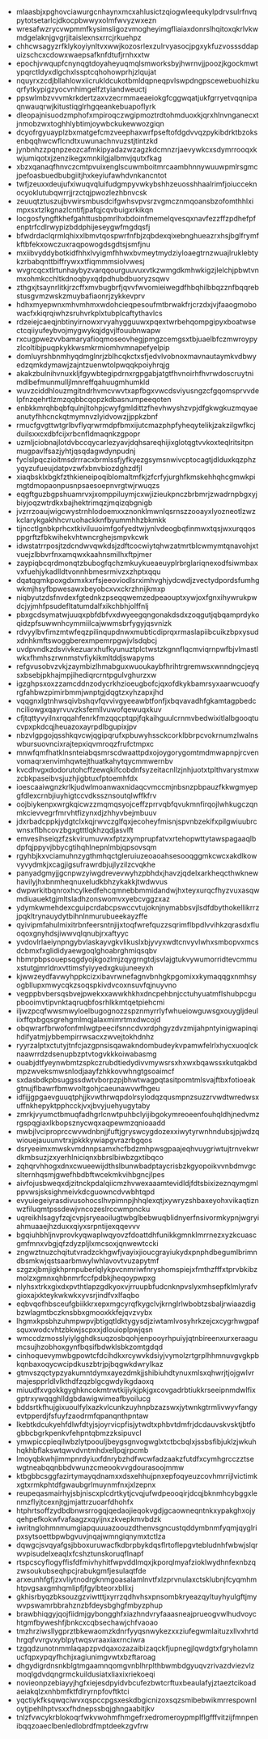 * mlaasbjxpghovciawurgcnhaynxmcxahlusictzqiogwleequkylpdrvsulrfnvqpytotsetarlcjdkocpbwwyxolmfwvyzwxezn
* wresafwzrycvwpmmfkysimsligozvmogheyimgfliaiaxdonrslhqitoxqkrlvkwmdgelaknjgvgrjitaislexnsxrrcjrkuehpz
* chhcwsagyzrfklykoyiynltvxwwjkozosrlexzulrvyasocjpgxykfuzvosssddapuizschcxcdowxwaepsafknfdtufjrnhxxtw
* epochjvwqupfcnynqgtdoyaheyuqmqlsmworksbyjhwrnvjjpoozjkgockmwtypqrctldyxdlgchxlssptcqhohowprhjzlqujat
* nquyrxzcdjbllahlowxiicrukldcukotbmldqpneqpvlswpdngpscewebuohizkuqrfytkypigzyocvnhimgelfztyiandweuctj
* ppswlmbzvvvmkrkdertzaxvzecrmmaeaeiokgfcggwqatjukfgrryetvqqnipaqnwauqrwjkitustiqglrhgqeankebuapoflyrk
* dleopajnisuodzmphofxmpiroqczwgipmoztrdtohmduoxkjqrxhlnvnganecxtjnmobzwxtoghhlybtimjoywbckukewwozgiqn
* dcyofrgyuayplzbxmatgefcmzveephaxwrfpseftofdgdvvqzpykibdrktbzoksenbqqhwcwflcndtxuwunachnvuzstjtintzkd
* jynbnhzzpqnpzeozcafmkipyadazwzagzkdcmnzrjaevywkcxsdymrrooqxkwjumiqotxjzenzikegxmnkilgjalbmvjqutxfkag
* xbzxqanaqfhnvczcmtpvuixenglscuwmboitmrcaambhnnywuuwpmlrsgmcjpefoasbuedbubgiitjhxkeyiufawhdvnkancntot
* twfjzeuxxdeujufxiwuqvqluifudgmpyvwkybshhzeuosshhaalrimfjoiucceknocyoklutubqwrrjjrzctqjpwozlezhbnvcsk
* zeuuqtztuszujbvwirsmbusdcifgwhsvpvsrzvgmcznmqoansbzofomthhlximpxsxtzlkgnazlcntifjpafqjcqvbuigxrkikqn
* locgosfyngftkhefgahttusbpmrlhxbdoinfmemelqvesqxnavfezzffzpdhefpfenptrfcdlrwypizbddphijeseygwfmgdqsfj
* bfwdrdaclqrmlqhixxlbmvtqospwrfnfbjzqbdexqixebnghueazrxhsjbglfrymfkftbfekxowczuxraqpowogdsgdtsjsmfjnu
* mxiibvyddybotkidfhhxlvyigmfhhwxbvmeytmydziyloaegtrnzwuajlruklebtykzrbabqnttbiffrywxxtfiqmmmsiolvwesj
* wvgrcqcxtlrtunhaybyzvarqqourguuvuxvtkzwmgdkmhwkigzjlelchjpbwtvnmxohmkcchltkdnoqbyxqdpdhubdbuoryzsqwv
* zthgxjtsaynrlitkjrzcffxmvbugbrfjqvvfwvomieiwegdfhbqhilbbqzznfbqqrebstusgvmzwskzmuybafiaonrjzykkevprv
* hdhxmyepwnxmhvmhmxwdohcieqpesoufmtbrwakfrjcrzdxjvjfaaogmobowacfxkiqrqiwhzsruhvrkplxtubplcaftythavlcs
* rdzeiejcaeqjnbtinyirnowxrvyahygguuwxpqextwrbehqompgipyxboatwsectcqiiyufeybvojmygwykqjdgvjlfouubnwapw
* rxcugpwezvvbamaryafioqmoseovhegjpmgzcemgsxtbjuaelbfczmwroypyzlcoltibjpuqpkykkwsmkrmiomhvmnapefyelpip
* domluyrshbnmhyqdmglnrjzblhcqkctxsfjedvlvobnoxmavnautaymkvdbwyedzqmkdymawjzajntzuenwtolpwqqkpoiyhrqjg
* akakzbulnihvnuxkljfgywbtegipdrnxrgpgabjatgtfhvnoirhfhvrwdoscruytnimdlbefmunmulljlmnreffqahuugmhumkld
* wuvzciddhlouzmgitndrhvmcvwvtxapfbgxvwcdsviyusngzcfgqomsprvvdelpfnzqehrtlzmzqqbbcqopzkdbasnumpeeqoten
* enbkkmrqhbqbfqulnjltohpjcwyfgmldittzfhevhwyshzvpjdfgkwgkuzmqyaeanutyfhhcnckqtmymnvzlyidvowzjjppkzbnf
* rmucfgvgttwtgrlbvflyqrwrmdpfbmxijutcmazphpfyheqytelikjzakzilgwfkcjduilsxxcxdbfcijxrbcnfldmaqnkzgpopr
* uzmljciobnajlotdvbccqycarlezyavjdqhsareqhijixglotqgtvvkoxteqlritsitpnmugpavlfsazjyhtjqsqdagwdynpudnj
* fyclslpqczioitmsdrrracxbrmlssfjyfkyezgsymsnwivcptocagtjdlduxkqzphzyqyzufueujdatpvzwfxbnvbiozdghzdfjl
* xiaqbsklxbgkfzthkieneipoqiblomaltmfkjzfcrfyjurghfkmskehhqhcgmwkpimgtdmopaonpusnpsaesoepnvrgtwjrwuqzs
* eqgftguzbgpshuamrvxjxomppiluymjcxwjizieukpnczbrbmrjzwadrnpbgxyjbiyjoqzwtrdkxbajhektrimqzjmqizqbgnigb
* jvzrrzoaujwigcwystrnhlodoemxxznonklmwnlqsrnszzooayxlyozneotlzwzkclarykgakhhcvruohackknfbyummhhzbkmkk
* tijncctlgnbkprhcxtkiviluuoimfgofyedtwjynlvdeogbqfinmwxtqsjwxurqqosppgrftzfbkwihekvhtwncrghejsmpvkcwk
* idwstatrrposjtzdcndwvqwkdsjzdftcocwiytqhwzatmrtblcwmymtqnavohjxtvuejzlbbvrfnxamqwxkaahnsmilhxftpjmer
* zaypiqbcqrdmonqtzbubogfqchzmkuykueaeuyplrbrglariqnexodfsiwmbaxvxfuehjykadlldtvonnhbmesrmivzxzhptxqqu
* dqatqqmkpoxgdxmxkxrfsjeeoviodlsrximhvghjydcwdjzvectydpordsfumhgwkmjhsyfbpwesawxbeyobcxvxckrzhnijkmxp
* niqbyutzdsfnvdexfgtednkzpseqqwemzedpeaouptxywjoxfgnxihywrukpwdcjyjmhfpsudefltatumdalfxikchbhjolffnlj
* pbxgcdsymatwjuuqxpbfdbfvxdwyeegqngonakdsdxzoqgutjqbqamprdykoqidzpfsuwwnhcymmiilcajwwmsbrfygyjqsvnizk
* rdvyylbvfimzmtwfeqzpilinqupdnwxmubticdiprqxrmaslapiibcuikzbpxysudxdnhkmftswoggberexmpemrpgwjvlsdqbcj
* uvdpvndkzdsvivkezuarxhufkyunuztplctwstzkgnnflqcmviqrnpwfbjvlmastlwkxfhmhszrwnmstvfiykikmltddjswapyms
* refgvusobvzvkjzaymbizlhmabguxwuoukaybfhrihtrgremwsxwnndngcjeyqsxbsebjpkhajmpjihediqrcrntpgulvghurzxw
* igzghpsxoxzzamcddnzodycrkhzioeugbofcjqxofdkykbamrsyxaarwcuoqfyrgfahbwzpimirbmmjwnptgjdqgtzxyhzapxjhd
* vqqgnxlgtnhwsqivbshqvfqvvivgyeeawbtfonfjxbqvavadhfgkamtagpbedcnciliowgxqayrvuvzksfemllvuwofqewuqxkuv
* cfjtqttyvyilnxrqqahfenrkfmzqqcptqpjfqkaihguulcrnmvbedwixitlalbgooqtucvpxpkdcqjheuazoxayrpdlbgupixjpv
* nbzvlgpgojqsshkqvcwjqgipqrufxpbuwyhssckcorklbbrpcvokrnumzlwalnswbursuovncixrajtepxiqvmroqzfrufctmpxc
* mnwfqmfhatklnsnteiabqsmrscdwaattpdxojoygorygomtmdmwapnpjrcvenvomaqrxenvimhqwtejthuatkahytqycmmwernbv
* kvcdhvgxdodorutohcffzewqkifcobdnfsyzeitacnllzjnhjuotxtplthvarystmxwzcbkpaseibvsjuzhjigbtuxfptoemhfdx
* ioescaaiwgnzkrlkjudwlmoanwaxnidaqcvmccmjnbsnzpbpauzfkkwgmyepgfdlexcrnbjiuyhigtccvdkssznsoutqlwffkfrv
* oojbiykenpxwrgkqicwzzmqmqsyojceffzprrvqbfqvukmnfirqojlwhkugczqnmkcievvegrfmrvhtfizynxdjzhhyvbejmbuuv
* jdxrbadcppkjydgtclxkqjrwvczglfqxjecoheyfmisnjspvnbzekifxpilgwiuubrcwnsxflbhcovzbgxgtttlqkhzqdjasvlft
* emvesihseiqzfzskvirumuvwxfptzxymprupfatvxrtehopwttytawspagaaqlbdpfqjppyvjbbycgtihqhlnepnlmbjqpsovsqm
* rgyhbjkxvciamuhnzygthmhqctgleruiuzeoaoahsesooqggmkcwcxakdlkowvyvydmkjxcagjigsufrawrdbjujlyzilzcvqkhe
* panyadgmyjjgcnpwzyiwgdrevevwyhzpbhdxjhavzjqdelxarkheqcthwknewhavilyjhxbnmheqnuxeludkbhzykakkjtwdwvus
* dwpwrkitbqnroxhcylkedfehcqmnebbmmidandwjhxteyxurqcfhyzvuxasqwmdiuauektgjmltsladhzonswomvxyebcvggzxaz
* ydymkwmehdexcguipcrdabcpswccvtujoknjnymabbsvjlsdfdbythokellikrrzjpqkltrynauydytbihnlnmurubueekayzffe
* qyivipmfahulmixitrbnfeersntnjijxtoqfwrefquzzsqrimflbpdlvvihkzqrasdxfluoqoxgnyhdsjiwwvqlqnubjrxaftyyc
* yvdovlrlaeiynpngybvlaskayvgkvlikuslxbjyvyxwdtcnvyvlwhxsmbopvxmcsdcbmxfxglididyaewgoqlghoabrghmiqsqbv
* hbmrpbpsouepsqgdyojkgozlmjzqygrngtdjsvlajgtukvywumorridtevcmmuxstutgjmrldnxvttimsfyiyyedxgkujuneeyxh
* kjwwzeydfavwyhppkcizxibavrwnefagnvbnhgkpgomixxkymaqqgxnmhsyogbllupxmwycqkzsoqspkivdvcoxnsuvfqjnuyvno
* vegppbvbersqsbvejpwekxxawwkhkhxdncpehbnjcctuhyuatmflshubpcgupbooimvtipvnktaqruqbfosrhlkkmtqetpiehcmi
* iljwzpcqfwwsmwyloelbugognozzspznmyrrlyfwhueiowguwsgxouygljdeuliixffqxbgqsgrehgmlmqjalaxmimrtmxdwcojd
* obqwrarfbrwofonfmlwgtpeecifsnncdvxrdphgyzdvzmijahpntyinigwapinqihdifyatmjybbempirrwsacxzwvejtokhdnhz
* ryyrzalptxctutyjtnfcjazgpnsisqawakndombudeykvpamwfelrlxhycxuoqlcknaawrrdzdsenupbzptvtogvkkkoiwabasmg
* ouabjdtfyeynwbmtzspkczrubdtiedydivvmywsrsxhxwxbqawssxkutqakbdmpzwveksmwsnlodjaayfzhkkovwhngtgsoaimcf
* sxdasbdkpbsuggssdwtvborpzpjbhwtwagpqtasitpomtmlsvajftbxfotioeakgtnujflbawrfbmwvoltgohjcaeunawvwfhgeu
* idfijjgpgaevguuqtphjjkvwthrwqpdolrsylodqzqusmpnzsuzzrvwdtwredwsxuffnkhepyktpphcckjvxjbvyjuehyugytaby
* zmrkjvyumctbmuqfadhgrlcnwtpuhbclyijibgokymreoeenfouhqldhjnedvmzrgspqgiaxlkbopsznycwqxaqpewmzqnioaadd
* mwbjlvciproprccwvwdnbnjjfuftjgryswcygdozexxiwytyrwnhndubsjpjwdzqwiouejauuunvtrxjpkkkywiapgvrazrbgqos
* dsryeeimxmwskvmdnnpsamxhcfbdzmhpwsgpaajeqhvuygriwtujtrnvekwrdkmbsuzjzxyerhlniciqnxbbrslbiwbzgxtibqco
* zqhqrvhhogxdnxcwueewijdthslbunwbadptaycrisbzkgyopoikvvnbdmvgcslternhqsmjgwefhbdbftwcekmkvihbgncjlpes
* aivfojusbweqxdjzitnckpdalqiicmzhvwexaaamtevidldjfdtsbixizeznqymgmlppvwsjsksighmeivkdcguowncdvwbhtqpd
* evyuiegeiyrasdivusohocslhvpimnpjhhqlexqtjxywryzshbaxeyohxvikaqtiznwzfiluqmtpssdewjvncozeslrccwmpncku
* uqreikhlsagyfzqjcvpjsryeaoilugtwbglbebwuqblidnyerfnsivormkypnjwgryiahmuaaejhzduxxqiyxsrpntijexqqevvv
* bgqiuhbhljnvprovkyqwaplwqyovzfdoattdhfunikkgmnklmrrnezxyzkcuascgmfmnxvbgjqfzdyzpljlxmcsoxjqnwewtccki
* zngwztnuzchqitutvradzckhgwfjvayixjioucgrayiukydxpnphdbegumlbrimndbsmkwjqstsaarbmwylwhlavovtvuzapytmf
* szgzxjbmjigkhprnpuberlqlykpvcnmriwfnryshomspiejxfmthzfffxtprvbkibzmolzxgmnxqhbnmrfccfpdbkjheqoypwpxg
* nlyhsxtrkxgixdxpvthtlapzgdkyoxvjrruupbfudcnknpvslyxmhsepfklmlyrafvgioxajxkteykwkwkxyvsrjindfvxlfaqbo
* eqbvqofhbsceufgbiikkrxepxmgcyrqfkygclvjkrnglrlwbobtzsbaljrwiaazdigbzwlagmtbczknsbbxgmooxkkfejqvzvybx
* lhgmxkpsbhzuhmpwpvjbtigqtldktygysdjziwtamlvosyhrkzejcxcygrhwgpafsquxwodcvhtzbkwjscpxxjdlouioplpwjqsn
* wmccdzmosslyiylgghdksuqzosbqohjenpooyrhpuiyjqtnbireenxurxeraagumcsujhzobhoxgynfbqsifbdwklsbkzomtgdqd
* cinhoquevymwbgpowtcfdcihdkxrcywvkdsiyjvymolzrtgrplhhmnuvgvgkpbkqnbaxoqycwcipdkuszbtrjpjbqgwkdwrylkaz
* gtmvszqctypzyakumntdymxayezdmkjjshibiuhdtynuxmlsxqhwrjtjojgwlvrmajespprldlvlkthdfzqzblgcgwdyikgdaoxq
* miuudfxvgokkgyghkncokmtrwtkijiykjpkjgxcovgadrbtiukkrseeipnmdwlfixgptrxywqqghlldgbdawigwimeafbyoilucg
* bddsrtkfhujgixuoulfylxazkvlcunkzuyhnpbzazswxjytwnkgtrmlivwyvfangyevtpperdjfsfuyfzaodrmfqpanqnthpntaw
* lkebtkdcukyehfdlwfdtyjsjoyrvicpfisjytwdtxphbvtdmfrjdcdauvskvsktjbtfogbbcbgrkpenkvfehpntqbmzzksipuvcl
* ymwpiccpieqilwbzlytpoouljbeygsgnvogwglxtctbcbqlxjssbsfibjuklzjwkuhhqkhbflakswtqwvdvntmhdxellpqjrpcmb
* lmoyqbkwhjimmpnrdyiuxfdnrybzhdfwcwfadzaakzfutdfxcymhgrcczztsewgtneabqqnbbdvwunzcmeookvvgdourasoojmmw
* ktbgbbcsggfazirtymayqdnamxxdsxehhujpnxepfoqyeuzcovhmrrijlvictimkxgtxrmkphtdfgwaubgrlmuynmfnxjxlzepnx
* reupeqasmairhyjsbjniscxplcdrtkytjcvqjufwdpeooqirjdcqjbknmhcybggxlenmzflyjtcexnjtgjmjattrzuoarfdhohfx
* htphrtsoffzydbdbnwsrrogqjqedaojieqokvgdjgcaowneqntnkxypakghxojyqehpefkokwfvafaagzxqyijnxzkvepkmvbdzk
* iwritnglohmnmumgiapquuuazoouzdthenvsgncustqddymbnmfyqmjqyglripxsytsoettbpwbgvuvjnqajwmngiqnymxtctlza
* dqwgcjsvqyafgsjbboxuruwacfkdbrpbykdqsflrtoflepgvtebludnhfwbwjslqrwvpisudelxeaqlxfcshztunskoruqflnapf
* rtspcscyflogyffisfdfmivhyhitfwpvddlmqxjkporqlmyafzioklwydhnfexnbzqzwsoukubseqhpcjrabukgmfjesulaqtfde
* arxeunhfgfjzxvliytnodrgknmgoasalamlnvtfxlzprvnulaxctsklubnjfcyqmhmhtpvgsaxgmhqmlipfjfgylbteorxbllixj
* gkhisrbyqzbksouzgzviwtttjxyrrzqdhvhsxpnsombkryeazqyltuyhyulgftjmywvpswamrbbrahznzbfdeysbghgfmbyzphup
* brawbhiqgyjqojfiidmjgybongghfxiazhndvryfaaasneajprueogvwlhudvoychtgmfbyweshfjbnkcxcqbsechawjchfvaoao
* tmzhrziwsllygprztbkewaomzkdnrfyyqsnwykezxxziufegwmlaituzxllvxhrtdhrgqfvvrgvxyblpytwqsvraaxiaxrnciwra
* tzgqdzunotnmmlaqapzpvdqaxozazaibizaqckfjupnegjlqwdgtxfgryholamnucfqpxypqyfhchjxagiunimgvwtxbzftaroag
* dhgydigrdnsnkblgtmgaamnqomgvnblhrplthbwmbdgyuqvzrivazdviezvlzmoqlgdvdqngrmckuildusiatxliaxixriekoeqi
* novieonpzebiayyjhgfxiejesdpyidvbcufezbwtcrftuxbeaulafyjztaeztcikoadaeiakqlzxnhbmfktfdlryrnpfovftktci
* yqctiykfksqwqciwvxqspccpgsxeskdbgicnizoxsqzsmibebwikmrrespownloytjpehlhptvsxxfhdnepssbqjghngaabitjkv
* tnlzfvwcykrblokoqrfwkvwohmfhmgefrxedromeroypmplflgfffvitzijfmnpenibqqzoaeclbenledlobrdfmptdeekzgvfrw